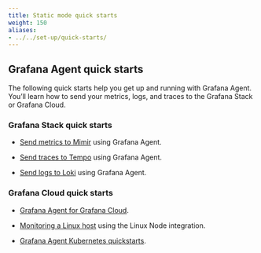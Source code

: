 ```yaml
---
title: Static mode quick starts
weight: 150
aliases:
- ../../set-up/quick-starts/
---
```


## Grafana Agent quick starts

The following quick starts help you get up and running with Grafana Agent. You’ll learn how to send your metrics, logs, and traces to the Grafana Stack or Grafana Cloud.

### Grafana Stack quick starts

 - [Send metrics to Mimir](https://grafana.com/docs/mimir/latest/get-started/) using Grafana Agent.

 - [Send traces to Tempo](https://grafana.com/docs/tempo/latest/getting-started/#2-pipeline-grafana-agent) using Grafana Agent.

 - [Send logs to Loki](https://grafana.com/docs/grafana-cloud/logs/collect-logs-with-agent/?pg=hp&plcmt=lt-box-traces) using Grafana Agent.

### Grafana Cloud quick starts

 - [Grafana Agent for Grafana Cloud](https://grafana.com/docs/grafana-cloud/agent/).
- [Monitoring a Linux host](https://grafana.com/docs/grafana-cloud/quickstart/agent_linuxnode/) using the Linux Node integration.

 - [Grafana Agent Kubernetes quickstarts](https://grafana.com/docs/grafana-cloud/kubernetes/agent-k8s/).

